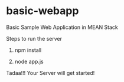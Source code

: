 # basic-webapp
Basic Sample Web Application in MEAN Stack

Steps to run the server

1) npm install

2) node app.js

Tadaa!!! Your Server will get started!
